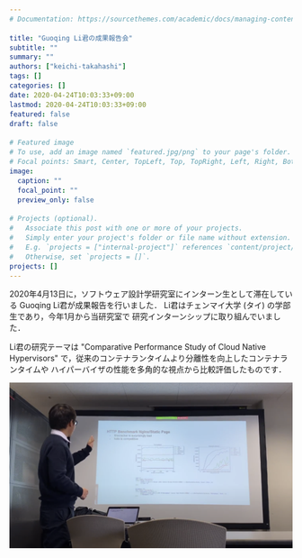 ```yaml
---
# Documentation: https://sourcethemes.com/academic/docs/managing-content/

title: "Guoqing Li君の成果報告会"
subtitle: ""
summary: ""
authors: ["keichi-takahashi"]
tags: []
categories: []
date: 2020-04-24T10:03:33+09:00
lastmod: 2020-04-24T10:03:33+09:00
featured: false
draft: false

# Featured image
# To use, add an image named `featured.jpg/png` to your page's folder.
# Focal points: Smart, Center, TopLeft, Top, TopRight, Left, Right, BottomLeft, Bottom, BottomRight.
image:
  caption: ""
  focal_point: ""
  preview_only: false

# Projects (optional).
#   Associate this post with one or more of your projects.
#   Simply enter your project's folder or file name without extension.
#   E.g. `projects = ["internal-project"]` references `content/project/deep-learning/index.md`.
#   Otherwise, set `projects = []`.
projects: []
---
```


2020年4月13日に，ソフトウェア設計学研究室にインターン生として滞在している
Guoqing Li君が成果報告を行いました．
Li君はチェンマイ大学 (タイ) の学部生であり，今年1月から当研究室で
研究インターンシップに取り組んでいました．

Li君の研究テーマは "Comparative Performance Study of Cloud Native Hypervisors"
で，従来のコンテナランタイムより分離性を向上したコンテナランタイムや
ハイパーバイザの性能を多角的な視点から比較評価したものです．

![発表の様子](1.png)
